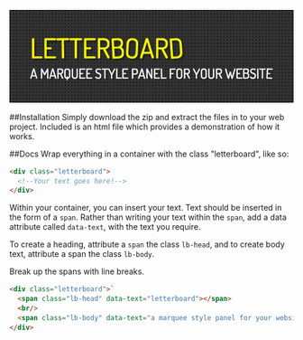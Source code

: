![alt text](https://github.com/tomsheedy/Letterboard/blob/master/letterboard-v1-1.png "Letterboard")

##Installation
Simply download the zip and extract the files in to your web project.
Included is an html file which provides a demonstration of how it works.

##Docs
Wrap everything in a container with the class "letterboard", like so:

```html
<div class="letterboard">
  <!--Your text goes here!-->
</div>
```

Within your container, you can insert your text. Text should be inserted in the form of a `span`. Rather than writing your text within the `span`, add a data attribute called `data-text`, with the text you require.

To create a heading, attribute a `span` the class `lb-head`, and to create body text, attribute a span the class `lb-body`.

Break up the spans with line breaks.

```html
<div class="letterboard">`
  <span class="lb-head" data-text="letterboard"></span>
  <br/>
  <span class="lb-body" data-text="a marquee style panel for your website"></span>
</div>
```
